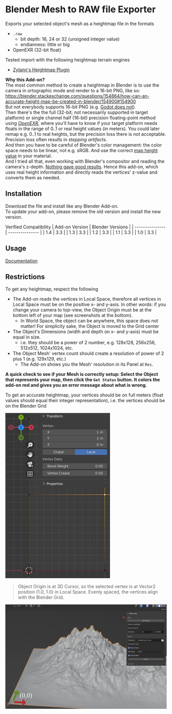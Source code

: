 # Blender Mesh to RAW file Exporter

Exports your selected object's mesh as a heightmap file in the formats
* `.raw`
  * bit depth: 16, 24 or 32 (unsigned integer value)
  * endianness: little or big
* OpenEXR (32-bit float)

Tested import with the following heightmap terrain engines
* [Zylann's Heightmap Plugin](https://github.com/Zylann/godot_heightmap_plugin)


**Why this Add-on?**  
The most common method to create a heightmap in Blender is to use the camera in ortographic mode and render to a 16-bit PNG, like so: https://blender.stackexchange.com/questions/154864/how-can-an-accurate-height-map-be-created-in-blender/154900#154900  
But not everybody supports 16-bit PNG (e.g. [Godot does not](https://github.com/godotengine/godot/pull/19497)).  
Then there's the the full (32-bit; not necessarily supported in target platform) or single channel half (16-bit) precision floating-point method using [_OpenEXR_](https://blender.stackexchange.com/questions/191253/how-to-render-height-map-in-blender), where you'll have to know if your target platform needs floats in the range of 0..1 or real height values (in meters). You could later remap e.g. 0..1 to real heights, but the precision loss there is not acceptable. Precision loss often results in _stepping artifacts_.  
And then you have to be careful of Blender's color management: the color space needs to be linear, not e.g. sRGB. And use the correct [map height value](https://github.com/Zylann/godot_heightmap_plugin/issues/90#issuecomment-536215938) in your material.  
And I tried all that, even working with Blender's compositor and reading the camera's z-depth. [Nothing gave good results](https://github.com/Zylann/godot_heightmap_plugin/issues/327). Hence this add-on, which uses real height information and directly reads the vertices' z-value and converts them as needed.


## Installation

Download the file and install like any Blender Add-on.  
To update your add-on, please remove the old version and install the new version.

Verified Compatibility
| Add-on Version | Blender Versions |
| --------------- | --------------- |
| 1.4             | 3.3             |
| 1.3             | 3.3             |
| 1.2             | 3.3             |
| 1.1             | 3.3             |
| 1.0             | 3.3             |


## Usage

[Documentation](docs/README.md)


## Restrictions

To get any heightmap, respect the following
* The Add-on reads the vertices in Local Space, therefore all vertices in Local Space must be on the positive x- and y-axis. In other words: if you change your camera to top-view, the Object Origin must be at the bottom left of your map (see screenshots at the bottom).
  * In World Space, the object can be anywhere, this space does not matter! For simplicity sake, the Object is moved to the Grid center
* The Object's Dimensions (width and depth on x- and y-axis) must be equal in size.
  * i.e. they should be a power of 2 number, e.g. 128x128, 256x256, 512x512, 1024x1024, etc.
* The Object Mesh' vertex count should create a resolution of power of 2 plus 1 (e.g. 129x129, etc.)
  * The Add-on shows you the Mesh' resolution in its Panel at `Res`.

**A quick check to see if your Mesh is correctly setup: Select the Object that represents your map, then click the `Get Status` button. It colors the add-on red and gives you an error message about what is wrong.**

To get an accurate heightmap, your vertices should be on full meters (float values should equal their integer representation), i.e. the vertices should be on the Blender Grid

![vertex positions](docs/images/vertices_spacing.png)
> Object Origin is at 3D Cursor, so the selected vertex is at Vector2 position (1.0, 1.0) in Local Space.
> Evenly spaced, the vertices align with the Blender Grid.


![Mesh in Blender](docs/images/blender.png)
